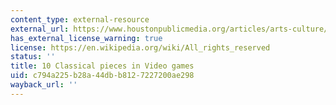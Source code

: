 ```yaml
---
content_type: external-resource
external_url: https://www.houstonpublicmedia.org/articles/arts-culture/2015/06/19/61070/10-classical-music-pieces-in-video-games/
has_external_license_warning: true
license: https://en.wikipedia.org/wiki/All_rights_reserved
status: ''
title: 10 Classical pieces in Video games
uid: c794a225-b28a-44db-b812-7227200ae298
wayback_url: ''
---
```

